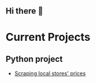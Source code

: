 ## Hi there 👋

# Current Projects

## Python project
- [Scraping local stores' prices](https://github.com/ccastro25/checking_local_prices_with_playwirght)
